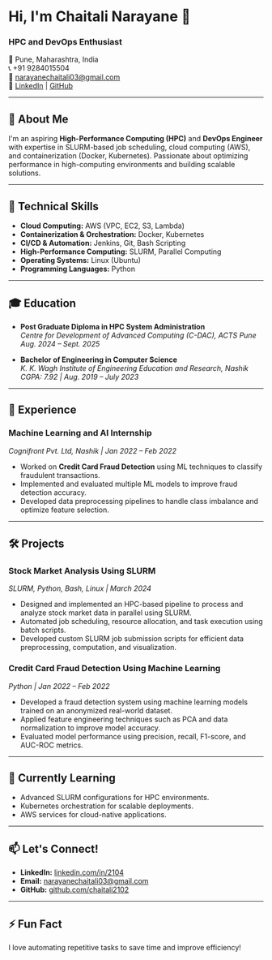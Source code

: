 # Hi, I'm Chaitali Narayane 👋

### HPC and DevOps Enthusiast
📍 Pune, Maharashtra, India  
📞 +91 9284015504  
📧 narayanechaitali03@gmail.com  
🔗 [LinkedIn](https://linkedin.com/in/2104) | [GitHub](https://github.com/chaitali2102)

---

## 🚀 About Me
I'm an aspiring **High-Performance Computing (HPC)** and **DevOps Engineer** with expertise in SLURM-based job scheduling, cloud computing (AWS), and containerization (Docker, Kubernetes). Passionate about optimizing performance in high-computing environments and building scalable solutions.

---

## 🔧 Technical Skills
- **Cloud Computing:** AWS (VPC, EC2, S3, Lambda)
- **Containerization & Orchestration:** Docker, Kubernetes
- **CI/CD & Automation:** Jenkins, Git, Bash Scripting
- **High-Performance Computing:** SLURM, Parallel Computing
- **Operating Systems:** Linux (Ubuntu)
- **Programming Languages:** Python

---

## 🎓 Education
- **Post Graduate Diploma in HPC System Administration**  
  *Centre for Development of Advanced Computing (C-DAC), ACTS Pune*  
  *Aug. 2024 – Sept. 2025*

- **Bachelor of Engineering in Computer Science**  
  *K. K. Wagh Institute of Engineering Education and Research, Nashik*  
  *CGPA: 7.92 | Aug. 2019 – July 2023*

---

## 💼 Experience
### **Machine Learning and AI Internship**  
*Cognifront Pvt. Ltd, Nashik | Jan 2022 – Feb 2022*  
- Worked on **Credit Card Fraud Detection** using ML techniques to classify fraudulent transactions.  
- Implemented and evaluated multiple ML models to improve fraud detection accuracy.  
- Developed data preprocessing pipelines to handle class imbalance and optimize feature selection.

---

## 🛠️ Projects
### **Stock Market Analysis Using SLURM**  
*SLURM, Python, Bash, Linux | March 2024*  
- Designed and implemented an HPC-based pipeline to process and analyze stock market data in parallel using SLURM.  
- Automated job scheduling, resource allocation, and task execution using batch scripts.  
- Developed custom SLURM job submission scripts for efficient data preprocessing, computation, and visualization.

### **Credit Card Fraud Detection Using Machine Learning**  
*Python | Jan 2022 – Feb 2022*  
- Developed a fraud detection system using machine learning models trained on an anonymized real-world dataset.  
- Applied feature engineering techniques such as PCA and data normalization to improve model accuracy.  
- Evaluated model performance using precision, recall, F1-score, and AUC-ROC metrics.

---

## 🌱 Currently Learning
- Advanced SLURM configurations for HPC environments.  
- Kubernetes orchestration for scalable deployments.  
- AWS services for cloud-native applications.

---

## 📫 Let's Connect!
- **LinkedIn:** [linkedin.com/in/2104](https://linkedin.com/in/2104)  
- **Email:** narayanechaitali03@gmail.com  
- **GitHub:** [github.com/chaitali2102](https://github.com/chaitali2102)

---

## ⚡ Fun Fact
I love automating repetitive tasks to save time and improve efficiency!
